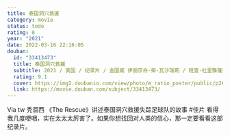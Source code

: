 ```yaml
---
title: 泰国洞穴救援
category: movie
status: todo
rating: 0
year: "2021"
date: 2022-03-16 22:16:05
douban:
  id: "33413473"
  title: 泰国洞穴救援
  subtitle: 2021 / 美国 / 纪录片 / 金国威 伊丽莎白·柴·瓦沙瑞莉 / 班查·杜里雅蓬特 阿帕科恩·尤孔卡尤
  rating: 9.1
  cover: https://img2.doubanio.com/view/photo/m_ratio_poster/public/p2680301852.jpg
  link: https://movie.douban.com/subject/33413473/
---
```


Via tw 秃涸西 《The Rescue》讲述泰国洞穴救援失踪足球队的故事 #佳片 看得我几度哽咽，实在太太太厉害了。如果你想找回对人类的信心，那一定要看看这部纪录片。
